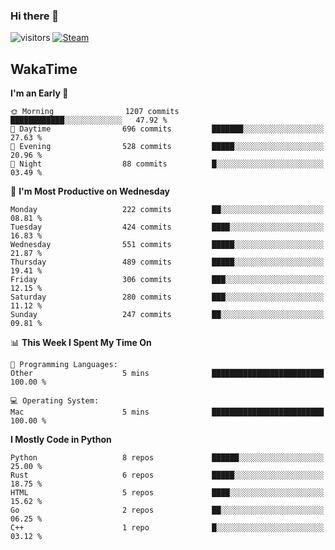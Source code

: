 ### Hi there 👋

![visitors](https://visitor-badge.glitch.me/badge?page_id=zhourunlai)
[![Steam](https://img.shields.io/badge/dynamic/json?url=https%3A%2F%2Fapi.swo.moe%2Fstats%2Fsteamgames%2F76561198285156854&query=count&color=0b1a37&label=Steam&labelColor=134375&logo=steam&suffix=+games&cacheSeconds=3600)](http://steamcommunity.com/profiles/76561198285156854)

## WakaTime
<!--START_SECTION:waka-->
**I'm an Early 🐤** 

```text
🌞 Morning                1207 commits        ████████████░░░░░░░░░░░░░   47.92 % 
🌆 Daytime                696 commits         ███████░░░░░░░░░░░░░░░░░░   27.63 % 
🌃 Evening                528 commits         █████░░░░░░░░░░░░░░░░░░░░   20.96 % 
🌙 Night                  88 commits          █░░░░░░░░░░░░░░░░░░░░░░░░   03.49 % 
```
📅 **I'm Most Productive on Wednesday** 

```text
Monday                   222 commits         ██░░░░░░░░░░░░░░░░░░░░░░░   08.81 % 
Tuesday                  424 commits         ████░░░░░░░░░░░░░░░░░░░░░   16.83 % 
Wednesday                551 commits         █████░░░░░░░░░░░░░░░░░░░░   21.87 % 
Thursday                 489 commits         █████░░░░░░░░░░░░░░░░░░░░   19.41 % 
Friday                   306 commits         ███░░░░░░░░░░░░░░░░░░░░░░   12.15 % 
Saturday                 280 commits         ███░░░░░░░░░░░░░░░░░░░░░░   11.12 % 
Sunday                   247 commits         ██░░░░░░░░░░░░░░░░░░░░░░░   09.81 % 
```


📊 **This Week I Spent My Time On** 

```text
💬 Programming Languages: 
Other                    5 mins              █████████████████████████   100.00 % 

💻 Operating System: 
Mac                      5 mins              █████████████████████████   100.00 % 
```

**I Mostly Code in Python** 

```text
Python                   8 repos             ██████░░░░░░░░░░░░░░░░░░░   25.00 % 
Rust                     6 repos             █████░░░░░░░░░░░░░░░░░░░░   18.75 % 
HTML                     5 repos             ████░░░░░░░░░░░░░░░░░░░░░   15.62 % 
Go                       2 repos             ██░░░░░░░░░░░░░░░░░░░░░░░   06.25 % 
C++                      1 repo              █░░░░░░░░░░░░░░░░░░░░░░░░   03.12 % 
```




<!--END_SECTION:waka-->
